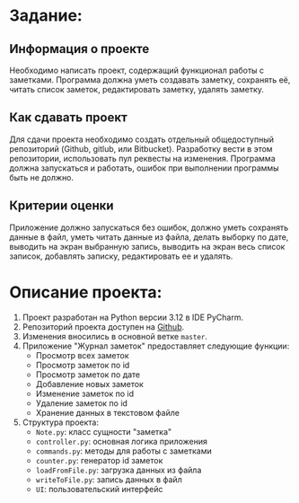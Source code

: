# Задание: 
## **Информация о проекте**
Необходимо написать проект, содержащий функционал работы с заметками. Программа должна уметь создавать заметку, сохранять её, читать список заметок, редактировать заметку, удалять заметку.

## **Как сдавать проект**
Для сдачи проекта необходимо создать отдельный общедоступный репозиторий (Github, gitlub, или Bitbucket). Разработку вести в этом репозитории, использовать пул реквесты на изменения. Программа должна запускаться и работать, ошибок при выполнении программы быть не должно.

## **Критерии оценки**
Приложение должно запускаться без ошибок, должно уметь сохранять данные в файл, уметь читать данные из файла, делать выборку по дате, выводить на экран выбранную запись, выводить на экран весь список записок, добавлять записку, редактировать ее и удалять.


# Описание проекта:

1. Проект разработан на Python версии 3.12 в IDE PyCharm.
2. Репозиторий проекта доступен на [Github](https://github.com/DolceDarina/NotesPython).
3. Изменения вносились в основной ветке `master`.
4. Приложение "Журнал заметок" предоставляет следующие функции:
   - Просмотр всех заметок
   - Просмотр заметок по id
   - Просмотр заметок по дате
   - Добавление новых заметок
   - Изменение заметок по id
   - Удаление заметок по id
   - Хранение данных в текстовом файле
5. Структура проекта:
   - `Note.py`: класс сущности "заметка"
   - `controller.py`: основная логика приложения
   - `commands.py`: методы для работы с заметками
   - `counter.py`: генератор id заметок
   - `loadFromFile.py`: загрузка данных из файла
   - `writeToFile.py`: запись данных в файл
   - `UI`: пользовательский интерфейс